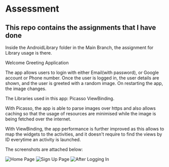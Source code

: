 # Assessment
## This repo contains the assignments that I have done

Inside the AndroidLibrary folder in the Main Branch, the assignment for Library usage is there.

Welcome Greeting Application

The app allows users to login with either Email(with password), or Google account or Phone number.
Once the user is logged in, the user details are shown, and the user is greeted with a random image. On restarting the app, the image changes.

The Libraries used in this app:
Picasso
ViewBinding.

With Picasso, the app is able to parse images over https and also allows caching so that the usage of resources are minimised while the image is being fetched over the internet.

With ViewBinding, the app performance is further improved as this allows to map the widgets to the activities, and it doesn't require to find the views by ID everytime an activity is launched.

The screenshots are attached below:

![Home Page](https://drive.google.com/file/d/123Z0SOHU-DfK3owjqFeSq0F5bcQWrVtb/view?usp=sharing)
![Sign Up Page](https://www.google.co.in/url?sa=i&url=https%3A%2F%2Fstocksnap.io%2Fsearch%2Fnature&psig=AOvVaw2XQU7WBc0pfglCtVKJJhb9&ust=1622545014419000&source=images&cd=vfe&ved=0CAIQjRxqFwoTCLCVn6vh8_ACFQAAAAAdAAAAABAD)
![After Logging In](https://www.google.co.in/url?sa=i&url=https%3A%2F%2Fstocksnap.io%2Fsearch%2Fnature&psig=AOvVaw2XQU7WBc0pfglCtVKJJhb9&ust=1622545014419000&source=images&cd=vfe&ved=0CAIQjRxqFwoTCLCVn6vh8_ACFQAAAAAdAAAAABAD)

